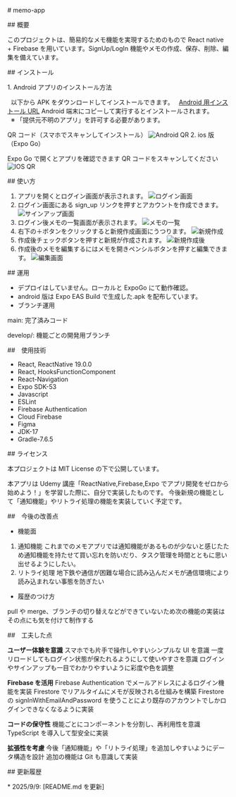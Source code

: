 \# memo-app

\## 概要

このプロジェクトは、簡易的なメモ機能を実現するためのもので React native + Firebase を用いています。SignUp/LogIn 機能やメモの作成、保存、削除、編集を備えています。

\## インストール

1\. Android アプリのインストール方法

&nbsp; 以下から APK をダウンロードしてインストールできます。
&nbsp; [Android 用インストール URL](https://drive.google.com/uc?export=view&id=12Lu0L_J6WrxEZo0YBmx6A29G6_JdITU1)
Android 端末にコピーして実行するとインストールされます。  
&nbsp; ※ 「提供元不明のアプリ」を許可する必要があります。

QR コード（スマホでスキャンしてインストール）
![Android QR](./images/AndroidQR.png)
2\. ios 版（Expo Go）

Expo Go で開くとアプリを確認できます
QR コードをスキャンしてください
![IOS QR](./images/IosQR.png)

\## 使い方

1. アプリを開くとログイン画面が表示されます。
   ![ログイン画面](./images/LogIn.png)
2. ログイン画面にある sign_up リンクを押すとアカウントを作成できます。
   ![サインアップ画面](./images/SignUp.png)
3. ログイン後メモの一覧画面が表示されます。
   ![メモの一覧](./images/MemoList.png)
4. 右下の＋ボタンをクリックすると新規作成画面にうつります。
   ![新規作成](./images/MemoCreateNew.png)
5. 作成後チェックボタンを押すと新規が作成されます。
   ![新規作成後](./images/MemoListAdd.png)
6. 作成後のメモを編集するにはメモを開きペンシルボタンを押すと編集できます。
   ![編集画面](./images/MemoDetail.png)

\## 運用

- デプロイはしていません。ローカルと ExpoGo にて動作確認。
- android 版は Expo EAS Build で生成した.apk を配布しています。
- ブランチ運用

main: 完了済みコード

develop/: 機能ごとの開発用ブランチ

\##　使用技術

- React, ReactNative 19.0.0
- React, HooksFunctionComponent
- React-Navigation
- Expo SDK-53
- Javascript
- ESLint
- Firebase Authentication
- Cloud Firebase
- Figma
- JDK-17
- Gradle-7.6.5

\## ライセンス

本プロジェクトは MIT License の下で公開しています。

本アプリは Udemy 講座「ReactNative,Firebase,Expo でアプリ開発をゼロから始めよう！」を学習した際に、自分で実装したものです。
今後新規の機能として「通知機能」やリトライ処理の機能を実装していく予定です。

\##　今後の改善点

- 機能面

1. 通知機能
   これまでのメモアプリでは通知機能があるものが少ないと感じたため通知機能を持たせて買い忘れを防いだり、タスク管理を時間とともに思い出せるようにしたい。
2. リトライ処理
   地下鉄や通信が困難な場合に読み込んだメモが通信環境により読み込まれない事態を防ぎたい

- 履歴のつけ方

pull や merge、ブランチの切り替えなどができていないため次の機能の実装はその点にも気を付けて制作する

\##　工夫した点

**ユーザー体験を意識**
スマホでも片手で操作しやすいシンプルな UI を意識
一度リロードしてもログイン状態が保たれるようにして使いやすさを意識
ログインやサインアップも一目でわかりやすいように彩度や色を調整

**Firebase を活用**
Firebase Authentication でメールアドレスによるログイン機能を実装
Firestore でリアルタイムにメモが反映される仕組みを構築
Firestore の signInWithEmailAndPassword を使うことにより既存のアカウントでしかログインできなくなるように実装

**コードの保守性**
機能ごとにコンポーネントを分割し、再利用性を意識
TypeScript を導入して型安全に実装

**拡張性を考慮**
今後「通知機能」や「リトライ処理」を追加しやすいようにデータ構造を設計
追加の機能は Git も意識して実装

\## 更新履歴

\* 2025/9/9: \[README.md を更新]
